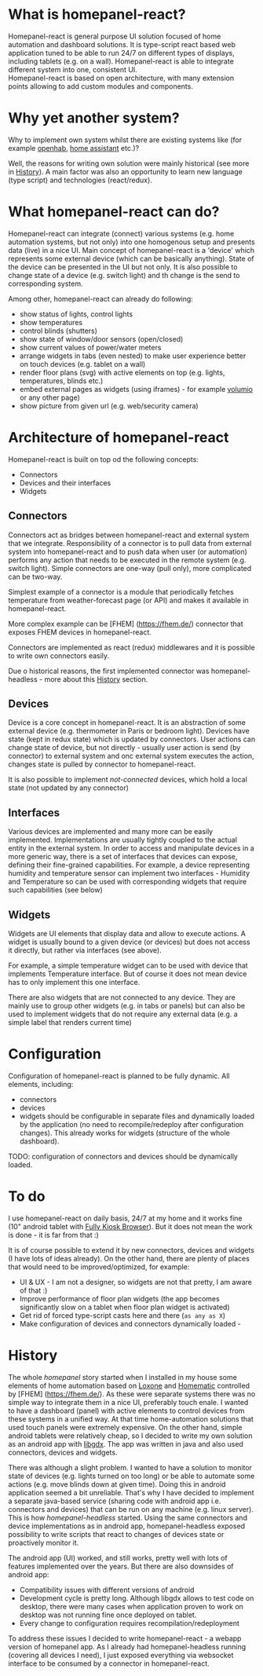 # What is homepanel-react?

Homepanel-react is general purpose UI solution focused of home automation and dashboard solutions. 
It is type-script react based web application tuned to be able to run 24/7 on different types of displays, including tablets 
(e.g. on a wall). Homepanel-react is able to integrate different system into one, consistent UI.  
Homepanel-react is based on open architecture, with many extension points allowing to add custom modules and components.

# Why yet another system?

Why to implement own system whilst there are existing systems like (for example [openhab](https://www.openhab.org/), [home assistant](https://www.home-assistant.io/) etc.)? 

Well, the reasons for writing own solution were mainly historical (see more in [History](#History)). A main factor was also an opportunity to learn new language (type script) and technologies (react/redux). 


# What homepanel-react can do?
Homepanel-react can integrate (connect) various systems (e.g. home automation systems, but not only) into one homogenous setup and presents data (live) in a nice UI. Main concept of homepanel-react is a 'device' which represents some external device (which can be basically anything). State of the device can be presented in the UI but not only. It is also possible to change state of a device (e.g. switch light) and th change is the send to corresponding system.  

Among other, homepanel-react can already do following:
- show status of lights, control lights 
- show temperatures 
- control blinds (shutters)
- show state of window/door sensors (open/closed)
- show current values of power/water meters 
- arrange widgets in tabs (even nested) to make user experience better on touch devices (e.g. tablet on a wall)
- render floor plans (svg) with active elements on top (e.g. lights, temperatures, blinds etc.)
- embed external pages as widgets (using iframes) - for example [volumio](https://volumio.org/)  or any other page)
- show picture from given url (e.g. web/security camera)


# Architecture of homepanel-react

Homepanel-react is built on top od the following concepts: 
- Connectors
- Devices and their interfaces 
- Widgets  

## Connectors

Connectors act as bridges between homepanel-react and external system that we integrate. Responsibility of a connector is to pull data from external system into homepanel-react and to push data when user (or automation) performs any action that needs to be executed in the remote system (e.g. switch light). Simple connectors are one-way (pull only), more complicated can be two-way. 

Simplest example of a connector is a module that periodically fetches temperature from weather-forecast page (or API) and makes it available in homepanel-react.  

More complex example can be [FHEM] (https://fhem.de/) connector that exposes FHEM devices in homepanel-react.

Connectors are implemented as react (redux) middlewares and it is possible to write own connectors easily. 

Due o historical reasons, the first implemented connector was homepanel-headless - more about this [History](#History) section. 

## Devices
Device is a core concept in homepanel-react. It is an abstraction of some external device (e.g. thermometer in Paris or bedroom light). Devices have state (kept in redux state) which is updated by connectors. User actions can change state of device, but not directly - usually user action is send (by connector) to external system and onc external system executes the action, changes state is pulled by connector to homepanel-react.   

It is also possible to implement *not-connected* devices, which hold a local state (not updated by any connector)

## Interfaces

Various devices are implemented and many more can be easily implemented. Implementations are usually tightly coupled to the actual entity in the external system. In order to access and manipulate devices in a more generic way, there is a set of interfaces that devices can expose, defining their fine-grained capabilities. For example, a device representing humidity and temperature sensor can implement two interfaces - Humidity and Temperature so can be used with corresponding widgets that require such capabilities (see below)


## Widgets
Widgets are UI elements that display data and allow to execute actions. A widget is usually bound to a given device (or devices) but does not access it directly, but rather via interfaces (see above). 

For example, a simple temperature widget can to be used with device that implements Temperature interface. But of course it does not mean device has  to only implement this one interface.     

There are also widgets that are not connected to any device. They are mainly use to group other widgets (e.g. in tabs or panels) but can also be used to implement widgets that do not require any external data (e.g. a simple label that renders current time) 

# Configuration 

Configuration of homepanel-react is planned to be fully dynamic. All elements, including: 
- connectors
- devices 
- widgets
should be configurable in separate files and dynamically loaded by the application (no need to recompile/redeploy after configuration changes). 
This already works for widgets (structure of the whole dashboard). 

TODO: configuration of connectors and devices should be dynamically loaded. 

# To do 
I use homepanel-react on daily basis, 24/7 at my home and it works fine (10" android tablet with [Fully Kiosk Browser](https://play.google.com/store/apps/details?id=de.ozerov.fully)).
But it does not mean the work is done - it is far from that :)

It is of course possible to extend it by new connectors, devices and widgets (I have lots of ideas already). On the other hand, there are plenty of places that would need to be improved/optimized, for example: 
- UI & UX - I am not a designer, so widgets are not that pretty, I am aware of that :)
- Improve performance of floor plan widgets (the app becomes significantly slow on a tablet when floor plan widget is activated)
- Get rid of forced type-script casts here and there (`as any as X`)
- Make configuration of devices and connectors dynamically loaded - 


# History
The whole *homepanel* story started when I installed in my house some elements of home automation based on [Loxone](https://www.loxone.com) and [Homematic](https://www.eq-3.com/products/homematic.html) controlled by [FHEM] (https://fhem.de/). As these were separate systems there was no simple way to integrate them in a nice UI, preferably touch enale. I wanted to have a dashboard (panel) with active elements to control devices from these systems in a unified way. 
At that time home-automation solutions that used touch panels were extremely expensive.
On the other hand, simple android tablets were relatively cheap, so I decided to write my own solution as an android app with [libgdx](https://libgdx.badlogicgames.com/).
The app was written in java and also used connectors, devices and widgets. 

There was although a slight problem. I wanted to have a solution to monitor state of devices (e.g. lights turned on too long) or be able to automate some actions (e.g. move blinds down at given time). Doing this in android application seemed a bit unreliable. 
That's why I have decided to implement a separate java-based service (sharing code with android app i.e. connectors and devices) that can be run on any machine (e.g. linux server).
This is how *homepanel-headless* started. Using the same connectors and device implementations as in android app, homepanel-headless exposed possibility to write scripts that react to changes of devices state or proactively monitor it.  


The android app (UI) worked, and still works, pretty well with lots of features implemented over the years. But there are also downsides of android app: 
- Compatibility issues with different versions of android 
- Development cycle is pretty long. Although libgdx allows to test code on desktop, there were many cases when application proven to work on desktop was not running fine once deployed on tablet.
- Every change to configuration requires recompilation/redeployment  

To address these issues I decided to write homepanel-react - a webapp version of homepanel app. As I already had homepanel-headless running (covering all devices I need), I just exposed everything via websocket interface to be consumed by a connector in homepanel-react.